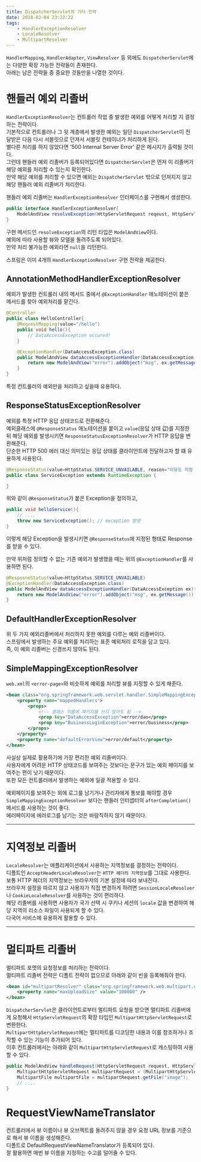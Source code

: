 ```yaml
---
title: DispatcherServlet의 기타 전략
date: 2018-02-04 23:22:22
tags:
    - HandlerExceptionResolver
    - LocaleResolver
    - MultipartResolver
---
```


`HandlerMapping`, `HandlerAdapter`, `ViewResolver` 등 외에도 `DispatcherServlet`에는 다양한 확장 가능한 전략들이 존재한다.  
아래는 남은 전략들 중 중요한 것들만을 나열한 것이다.  

# 핸들러 예외 리졸버
`HandlerExceptionResolver`는 컨트롤러 작업 중 발생한 예외를 어떻게 처리할 지 결정하는 전략이다.  
기본적으로 컨트롤러나 그 뒷 계층에서 발생한 예외는 일단 `DispatcherServlet`이 전달받은 다음 다시 서블릿으로 던져서 서블릿 컨테이너가 처리하게 된다.  
별다른 처리를 하지 않았다면 '500 Internal Server Error' 같은 메시지가 출력될 것이다.  
그런데 핸들러 예외 리졸버가 등록되어있다면 `DispatcherServlet`은 먼저 이 리졸버가 해당 예외를 처리할 수 있는지 확인한다.  
만약 해당 예외를 처리할 수 있으면 예외는 `DispatcherServlet` 밖으로 던져지지 않고 해당 핸들러 예외 리졸버가 처리한다.  

핸들러 예외 리졸버는 `HandlerExceptionResolver` 인터페이스를 구현해서 생성한다.  
```java
public interface HandlerExceptionResolver{
    ModelAndView resolveException(HttpServletRequest reqeust, HttpServletResponse response, Object handler, Exception ex);
}
```
구현 메서드인 `resolveException`의 리턴 타입은 `ModelAndView`이다.  
예외에 따라 사용할 뷰와 모델을 돌려주도록 되어있다.  
만약 처리 불가능한 예외라면 `null`을 리턴한다.  

스프링은 이미 4개의 `HandlerExceptionResolver` 구현 전략을 제공한다.  

## AnnotationMethodHandlerExceptionResolver
예외가 발생한 컨트롤러 내의 메서드 중에서 `@ExceptionHandler` 애노테이션이 붙은 메서드를 찾아 예외처리를 맡긴다.  
```java
@Controller
public class HelloController{
    @RequestMapping(value="/hello")
    public void hello(){
        // DataAccessException occured!
    }

    @ExceptionHandler(DataAccessException.class)
    public ModelAndView dataAccessExceptionHandler(DataAccessException ex){
        return new ModelAndView("error").addObject("msg", ex.getMessage());
    }
}
```
특정 컨트롤러의 예외만을 처리하고 싶을때 유용하다.  

## ResponseStatusExceptionResolver
예외를 특정 HTTP 응답 상태코드로 전환해준다.  
예외클래스에 `@ResponseStatus` 애노테이션을 붙이고 `value`(응답 상태 값)를 지정한 뒤 해당 예외를 발생시키면 `ResponseStatusExceptionResolver`가 HTTP 응답을 변환해준다.  
단순한 HTTP 500 에러 대신 의미있는 응답 상태를 클라이언트에 전달하고자 할 떄 유용하게 사용된다.  
```java
@ResponseStatus(value=HttpStatus.SERVICE_UNVAILABLE, reason="이유도 지정 가능")
public class ServiceException extends RuntimeException {

}
```
위와 같이 `@ResponseStatus`가 붙은 Exception을 정의하고,  
```java
public void helloService(){
    // ....
    throw new ServiceException(); // exception 발생
}
```
이렇게 해당 Exception을 발생시키면 `@ResponseStatus`에 지정된 형태로 Response를 받을 수 있다.  

만약 위처럼 정의할 수 없는 기존 예외가 발생했을 때는 위의 `@ExceptionHandler`를 사용하면 된다.  
```java
@ResposneStatus(value=HttpStatus.SERVICE_UNVAILABLE)
@ExceptionHandler(DataAccessException.class)
public ModelAndView dataAccessExceptionHandler(DataAccessException ex){
    return new ModelAndView("error").addObject("msg", ex.getMessage());
}
```

## DefaultHandlerExceptionResolver
위 두 가지 예외리졸버에서 처리하지 못한 예외를 다루는 예외 리졸버이다.  
스프링에서 발생하는 주요 예외를 처리하는 표준 예외처리 로직을 담고 있다.  
즉, 이 예외 리졸버는 신경쓰지 않아도 된다.  

## SimpleMappingExceptionResolver
`web.xml`의 `<error-page>`와 비슷하게 예외를 처리할 뷰를 지정할 수 있게 해준다.  
```xml
<bean class="org.springframework.web.servlet.handler.SimpleMappingExceptionResolver">
    <property name="mappedHandlers">
        <props>
            <!-- 클래스 이름에 패키지를 쓰지 않아도 됨 -->
            <prop key="DataAccessException">error/dao</prop>
            <prop key="BusinessLoginException">error/business</prop>            
        </props>
    </property>
    <property name="defaultErrorView">error/default</property>
</bean>
```
사실상 실제로 활용하기에 가장 편리한 예외 리졸버이다.  
사용자에게 어려운 HTTP 상태코드를 보여주는 것보다는 문구가 있는 예외 페이지를 보여주는 편이 낫기 때문이다.  
또한 모든 컨트롤러에서 발생하는 예외에 일괄 적용할 수 있다.  

예외페이지를 보여주는 외에 로그를 남기거나 관리자에게 통보를 해야할 경우 `SimpleMappingExceptionResolver` 보다는 핸들러 인터셉터의 `afterCompletion()` 메서드를 사용하는 것이 좋다.  
에러페이지에 에러로그를 남기는 것은 바람직하지 않기 때문이다.  

---

# 지역정보 리졸버
`LocaleResolver`는 애플리케이션에서 사용하는 지역정보를 결정하는 전략이다.  
디폴트인 `AcceptHeaderLocaleResolver`는 `HTTP 헤더의 지역정보`를 그대로 사용한다.  
보통 HTTP 헤더의 지역정보는 브라우저의 기본 설정에 따라 보내진다.  
브라우저 설정을 따르지 않고 사용자가 직접 변경하게 하려면 `SessionLocaleResolver`나 `CookieLocaleResolver`를 사용하는 것이 편리하다.  
해당 리졸버를 사용하면 사용자가 국가 선택 시 쿠키나 세션의 `locale` 값을 변경하여 해당 지역의 리소스 파일이 사용되게 할 수 있다.  
다국어 서비스에 유용하게 활용할 수 있다.  

---

# 멀티파트 리졸버
멀티파트 포맷의 요청정보를 처리하는 전략이다.  
멀티파트 리졸버 전략은 디폴트 전략이 없으므로 아래와 같이 빈을 등록해줘야 한다.  
```xml
<bean id="multipartResolver" class="org.springframework.web.multipart.commons.CommonsMultipartResolver">
    <property name="maxUploadSize" value="100000" />
</bean>
```
`DispatcherServlet`은 클라이언트로부터 멀티파트 요청을 받으면 멀티파트 리졸버에게 요청해서 `HttpServletRequest`의 확장 타입인 `MultipartHttpServletRequest`로 변환한다.  
`MultipartHttpServletRequest`에는 멀티파트를 디코딩한 내용과 이를 참조하거나 조작할 수 있는 기능이 추가되어 있다.  
이후 컨트롤러에서는 아래와 같이 `MultipartHttpServletRequest`로 캐스팅하여 사용할 수 있다.  
```java
public ModelAndView handleRequest(HttpServletRequest request, HttpServletResponse response){
    MultipartHttpServletRequest multipartRequest = (MultipartHttpServletRequest) request;
    MultipartFile multipartFile = multipartRequest.getFile("image");
    // ....
}
```

# RequestViewNameTranslator
컨트롤러에서 뷰 이름이나 뷰 오브젝트를 돌려주지 않을 경우 요청 URL 정보를 기준으로 해서 뷰 이름을 생성해준다.  
디폴트로 DefaultRequestViewNameTranslator가 등록되어 있다.  
잘 활용하면 매번 뷰 이름을 지정하는 수고를 덜어줄 수 있다.

<!-- more -->
